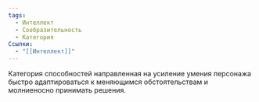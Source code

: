 ```yaml
---
tags:
  - Интеллект
  - Сообразительность
  - Категория
Ссылки:
  - "[[Интеллект]]"
---
```

Категория способностей направленная на усиление умения персонажа быстро адаптироваться к меняющимся обстоятельствам и молниеносно принимать решения.